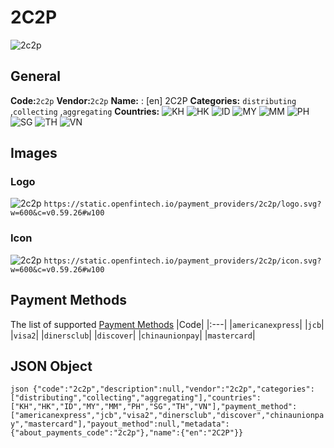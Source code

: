 # 2C2P 
![2c2p](https://static.openfintech.io/payment_providers/2c2p/logo.svg?w=600&c=v0.59.26#w100) 
## General 
**Code:**`2c2p` 
**Vendor:**`2c2p` 
**Name:** 
:	[en] 2C2P 
**Categories:** 
`distributing` ,`collecting` ,`aggregating` 
**Countries:** 
![KH](https://cdnjs.cloudflare.com/ajax/libs/flag-icon-css/3.3.0/flags/4x3/KH.svg#w24) 
![HK](https://cdnjs.cloudflare.com/ajax/libs/flag-icon-css/3.3.0/flags/4x3/HK.svg#w24) 
![ID](https://cdnjs.cloudflare.com/ajax/libs/flag-icon-css/3.3.0/flags/4x3/ID.svg#w24) 
![MY](https://cdnjs.cloudflare.com/ajax/libs/flag-icon-css/3.3.0/flags/4x3/MY.svg#w24) 
![MM](https://cdnjs.cloudflare.com/ajax/libs/flag-icon-css/3.3.0/flags/4x3/MM.svg#w24) 
![PH](https://cdnjs.cloudflare.com/ajax/libs/flag-icon-css/3.3.0/flags/4x3/PH.svg#w24) 
![SG](https://cdnjs.cloudflare.com/ajax/libs/flag-icon-css/3.3.0/flags/4x3/SG.svg#w24) 
![TH](https://cdnjs.cloudflare.com/ajax/libs/flag-icon-css/3.3.0/flags/4x3/TH.svg#w24) 
![VN](https://cdnjs.cloudflare.com/ajax/libs/flag-icon-css/3.3.0/flags/4x3/VN.svg#w24) 
 
## Images 
### Logo 
![2c2p](https://static.openfintech.io/payment_providers/2c2p/logo.svg?w=600&c=v0.59.26#w100) 
``` https://static.openfintech.io/payment_providers/2c2p/logo.svg?w=600&c=v0.59.26#w100 ``` 
### Icon 
![2c2p](https://static.openfintech.io/payment_providers/2c2p/icon.svg?w=600&c=v0.59.26#w100) 
``` https://static.openfintech.io/payment_providers/2c2p/icon.svg?w=600&c=v0.59.26#w100 ``` 
## Payment Methods 
The list of supported [Payment Methods](#) 
|Code| 
|:---| 
|`americanexpress`| 
|`jcb`| 
|`visa2`| 
|`dinersclub`| 
|`discover`| 
|`chinaunionpay`| 
|`mastercard`| 
 
## JSON Object 
```json {"code":"2c2p","description":null,"vendor":"2c2p","categories":["distributing","collecting","aggregating"],"countries":["KH","HK","ID","MY","MM","PH","SG","TH","VN"],"payment_method":["americanexpress","jcb","visa2","dinersclub","discover","chinaunionpay","mastercard"],"payout_method":null,"metadata":{"about_payments_code":"2c2p"},"name":{"en":"2C2P"}} ``` 
